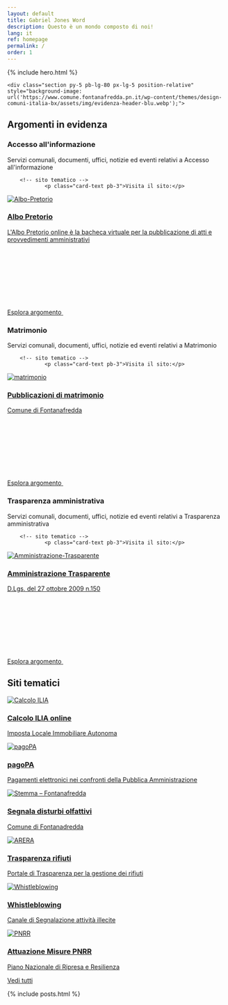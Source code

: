 ```yaml
---
layout: default
title: Gabriel Jones Word
description: Questo è un mondo composto di noi!
lang: it
ref: homepage
permalink: /
order: 1
---
```


{% include hero.html %}

<main class="container my-4" markdown="1">

    <div class="section py-5 pb-lg-80 px-lg-5 position-relative" style="background-image: url('https://www.comune.fontanafredda.pn.it/wp-content/themes/design-comuni-italia-bx/assets/img/evidenza-header-blu.webp');">
                
<div class="container">
        <div class="row">
        <h2 class="text-white title-xlarge mb-3">Argomenti in evidenza</h2>
    </div>
    <div>
        <div class="card-wrapper card-teaser-wrapper card-teaser-wrapper-equal card-teaser-block-3">
            
<div class="card card-teaser no-after rounded shadow-sm border border-light">
    <div class="card-body pb-5">
        <!-- card head -->
        <!-- <div class="category-top">
            <svg class="icon">
            <use
                xlink:href="#"
            ></use>
            </svg>
        </div> -->
        <h3 class="card-title title-xlarge-card">Accesso all'informazione</h3>
        <p class="card-text">
            Servizi comunali, documenti, uffici, notizie ed eventi relativi a Accesso all'informazione        </p>

        <!-- sito tematico -->
                <p class="card-text pb-3">Visita il sito:</p>
        
<a href="https://servizionline.comune.fontanafredda.pn.it/mc/mc_p_ricerca.php" class="card card-teaser card-bg-warning rounded mt-0 p-3" target="_blank">
            <div class="avatar size-lg me-3">
            <img src="https://www.comune.fontanafredda.pn.it/wp-content/uploads/2024/09/Albo-Pretorio.webp" title="Albo-Pretorio">        </div>
        <div class="card-body">
        <h3 class="card-title text-white sito-tematico">
            Albo Pretorio        </h3>
        <p class="card-text text-sans-serif text-white">
            L'Albo Pretorio online è la bacheca virtuale per la pubblicazione di atti e provvedimenti amministrativi        </p>
    </div>
</a>        
        <!-- links -->
            </div>
    <a class="read-more pt-0" href="https://www.comune.fontanafredda.pn.it/argomento/accesso-allinformazione/">
        <span class="list-item-title-icon-wrapper">
            <span class="text">Esplora argomento</span>
            <svg class="icon">
                <use xlink:href="#it-arrow-right"></use>
            </svg>
        </span>
    </a>
</div>

<div class="card card-teaser no-after rounded shadow-sm border border-light">
    <div class="card-body pb-5">
        <!-- card head -->
        <!-- <div class="category-top">
            <svg class="icon">
            <use
                xlink:href="#"
            ></use>
            </svg>
        </div> -->
        <h3 class="card-title title-xlarge-card">Matrimonio</h3>
        <p class="card-text">
            Servizi comunali, documenti, uffici, notizie ed eventi relativi a Matrimonio        </p>

        <!-- sito tematico -->
                <p class="card-text pb-3">Visita il sito:</p>
        
<a href="https://servizionline.comune.fontanafredda.pn.it/mc/mc_matri_p_ricerca.php" class="card card-teaser card-bg-dark rounded mt-0 p-3" target="_blank">
            <div class="avatar size-lg me-3">
            <img src="https://www.comune.fontanafredda.pn.it/wp-content/uploads/2024/09/matrimonio.png" title="matrimonio">        </div>
        <div class="card-body">
        <h3 class="card-title text-white sito-tematico">
            Pubblicazioni di matrimonio        </h3>
        <p class="card-text text-sans-serif text-white">
            Comune di Fontanafredda        </p>
    </div>
</a>        
        <!-- links -->
            </div>
    <a class="read-more pt-0" href="https://www.comune.fontanafredda.pn.it/argomento/matrimonio/">
        <span class="list-item-title-icon-wrapper">
            <span class="text">Esplora argomento</span>
            <svg class="icon">
                <use xlink:href="#it-arrow-right"></use>
            </svg>
        </span>
    </a>
</div>

<div class="card card-teaser no-after rounded shadow-sm border border-light">
    <div class="card-body pb-5">
        <!-- card head -->
        <!-- <div class="category-top">
            <svg class="icon">
            <use
                xlink:href="#"
            ></use>
            </svg>
        </div> -->
        <h3 class="card-title title-xlarge-card">Trasparenza amministrativa</h3>
        <p class="card-text">
            Servizi comunali, documenti, uffici, notizie ed eventi relativi a Trasparenza amministrativa        </p>

        <!-- sito tematico -->
                <p class="card-text pb-3">Visita il sito:</p>
        
<a href="https://servizionline.comune.fontanafredda.pn.it/zf/index.php/trasparenza/index/index" class="card card-teaser card-bg-blue rounded mt-0 p-3" target="_blank">
            <div class="avatar size-lg me-3">
            <img src="https://www.comune.fontanafredda.pn.it/wp-content/uploads/2024/09/Amministrazione-Trasparente.webp" title="Amministrazione-Trasparente">        </div>
        <div class="card-body">
        <h3 class="card-title text-white sito-tematico">
            Amministrazione Trasparente        </h3>
        <p class="card-text text-sans-serif text-white">
            D.Lgs. del 27 ottobre 2009 n.150        </p>
    </div>
</a>        
        <!-- links -->
            </div>
    <a class="read-more pt-0" href="https://www.comune.fontanafredda.pn.it/argomento/trasparenza-amministrativa/">
        <span class="list-item-title-icon-wrapper">
            <span class="text">Esplora argomento</span>
            <svg class="icon">
                <use xlink:href="#it-arrow-right"></use>
            </svg>
        </span>
    </a>
</div>
        </div>
    </div>
    </div>
                
<div class="container">
  <div class="row pt-5">
    <h2 class="mb-0 u-grey-light">Siti tematici</h2>
  </div>
  <div class="pt-4 pt-lg-30">
    <div class="card-wrapper card-teaser-wrapper card-teaser-wrapper-equal card-teaser-block-3">
      
<a href="https://www.comune.fontanafredda.pn.it/servizio/calcolo-ilia-online" class="card card-teaser card-bg-blue rounded mt-0 p-3" target="_blank">
            <div class="avatar size-lg me-3">
            <img src="https://www.comune.fontanafredda.pn.it/wp-content/uploads/2024/09/Calcolo-IUC.png" title="Calcolo ILIA">        </div>
        <div class="card-body">
        <h3 class="card-title text-white sito-tematico">
            Calcolo ILIA online        </h3>
        <p class="card-text text-sans-serif text-white">
            Imposta Locale Immobiliare Autonoma        </p>
    </div>
</a>
<a href="https://www.comune.fontanafredda.pn.it/servizio/pagopa" class="card card-teaser card-bg-warning rounded mt-0 p-3" target="_blank">
            <div class="avatar size-lg me-3">
            <img src="https://www.comune.fontanafredda.pn.it/wp-content/uploads/2024/09/pagoPA.png" title="pagoPA">        </div>
        <div class="card-body">
        <h3 class="card-title text-white sito-tematico">
            pagoPA        </h3>
        <p class="card-text text-sans-serif text-white">
            Pagamenti elettronici nei confronti della Pubblica Amministrazione        </p>
    </div>
</a>
<a href="https://ws-ext-apps.arpa.fvg.it/SegnalazioniDisturboOlfattivo/Segnalazioni/NuovaSegnalazione" class="card card-teaser card-bg-dark rounded mt-0 p-3" target="_blank">
            <div class="avatar size-lg me-3">
            <img src="https://www.comune.fontanafredda.pn.it/wp-content/uploads/2024/09/Stemma-Fontanafredda.png" title="Stemma – Fontanafredda">        </div>
        <div class="card-body">
        <h3 class="card-title text-white sito-tematico">
            Segnala disturbi olfattivi        </h3>
        <p class="card-text text-sans-serif text-white">
            Comune di Fontanadredda        </p>
    </div>
</a>
<a href="https://servizionline.comune.fontanafredda.pn.it/c093022/zf/index.php/trasparenza-rifiuti/" class="card card-teaser card-bg-blue rounded mt-0 p-3" target="_blank">
            <div class="avatar size-lg me-3">
            <img src="https://www.comune.fontanafredda.pn.it/wp-content/uploads/2024/09/ARERA.png" title="ARERA">        </div>
        <div class="card-body">
        <h3 class="card-title text-white sito-tematico">
            Trasparenza rifiuti        </h3>
        <p class="card-text text-sans-serif text-white">
            Portale di Trasparenza per la gestione dei rifiuti        </p>
    </div>
</a>
<a href="https://comunedifontanafredda.whistleblowing.it/#/" class="card card-teaser card-bg-warning rounded mt-0 p-3" target="_blank">
            <div class="avatar size-lg me-3">
            <img src="https://www.comune.fontanafredda.pn.it/wp-content/uploads/2024/09/Whistleblowing.png" title="Whistleblowing">        </div>
        <div class="card-body">
        <h3 class="card-title text-white sito-tematico">
            Whistleblowing        </h3>
        <p class="card-text text-sans-serif text-white">
            Canale di Segnalazione attività illecite        </p>
    </div>
</a>
<a href="https://www.comune.fontanafredda.pn.it/pnrr" class="card card-teaser card-bg-dark rounded mt-0 p-3" target="_blank">
            <div class="avatar size-lg me-3">
            <img src="https://www.comune.fontanafredda.pn.it/wp-content/uploads/2024/09/PNRR.png" title="PNRR">        </div>
        <div class="card-body">
        <h3 class="card-title text-white sito-tematico">
            Attuazione Misure PNRR        </h3>
        <p class="card-text text-sans-serif text-white">
            Piano Nazionale di Ripresa e Resilienza        </p>
    </div>
</a>    </div>
  </div>
  <div class="col-lg-10 col-xl-8 offset-lg-1 offset-xl-2 text-center">
      <a href="https://www.comune.fontanafredda.pn.it/siti-tematici" class="btn btn-primary mt-40">Vedi tutti</a>
  </div>
</div>
            </div>

{% include posts.html %}

</main>

